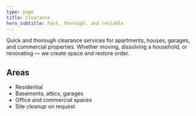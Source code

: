 ```yaml
---
type: page
title: Clearance
hero_subtitle: Fast, thorough, and reliable
---
```


Quick and thorough clearance services for apartments, houses, garages, and commercial properties. Whether moving, dissolving a household, or renovating — we create space and restore order.

## Areas

- Residential
- Basements, attics, garages
- Office and commercial spaces
- Site cleanup on request
